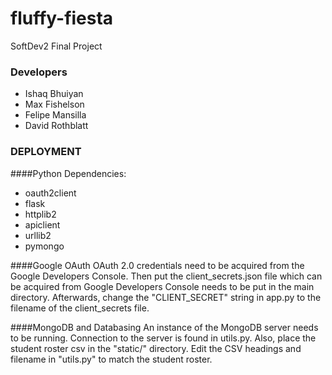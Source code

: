 # fluffy-fiesta
SoftDev2 Final Project

### Developers
* Ishaq Bhuiyan
* Max Fishelson
* Felipe Mansilla
* David Rothblatt

### DEPLOYMENT
####Python Dependencies:
 * oauth2client
 * flask
 * httplib2
 * apiclient
 * urllib2
 * pymongo

####Google OAuth
OAuth 2.0 credentials need to be acquired from the Google Developers Console. Then put the client_secrets.json file which can be acquired from Google Developers Console needs to be put in the main directory. Afterwards, change the "CLIENT_SECRET" string in app.py to the filename of the client_secrets file.

####MongoDB and Databasing
An instance of the MongoDB server needs to be running. Connection to the server is found in utils.py. Also, place the student roster csv in the "static/" directory. Edit the CSV headings and filename in "utils.py" to match the student roster.
